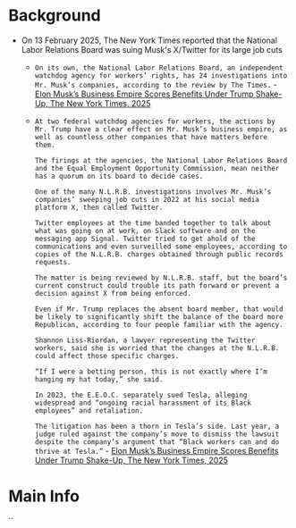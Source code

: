 # Background
- On 13 February 2025, The New York Times reported that the National Labor Relations Board was suing Musk's X/Twitter for its large job cuts 
	- `On its own, the National Labor Relations Board, an independent watchdog agency for workers’ rights, has 24 investigations into Mr. Musk’s companies, according to the review by The Times.` - [Elon Musk’s Business Empire Scores Benefits Under Trump Shake-Up, The New York Times, 2025](https://www.nytimes.com/2025/02/11/us/politics/elon-musk-companies-conflicts.html/)
	- `At two federal watchdog agencies for workers, the actions by Mr. Trump have a clear effect on Mr. Musk’s business empire, as well as countless other companies that have matters before them.`
	  
	  `The firings at the agencies, the National Labor Relations Board and the Equal Employment Opportunity Commission, mean neither has a quorum on its board to decide cases.`
	  
	  `One of the many N.L.R.B. investigations involves Mr. Musk’s companies’ sweeping job cuts in 2022 at his social media platform X, then called Twitter.`
	  
	  `Twitter employees at the time banded together to talk about what was going on at work, on Slack software and on the messaging app Signal. Twitter tried to get ahold of the communications and even surveilled some employees, according to copies of the N.L.R.B. charges obtained through public records requests.`
	  
	  `The matter is being reviewed by N.L.R.B. staff, but the board’s current construct could trouble its path forward or prevent a decision against X from being enforced.`
	  
	  `Even if Mr. Trump replaces the absent board member, that would be likely to significantly shift the balance of the board more Republican, according to four people familiar with the agency.`
	  
	  `Shannon Liss-Riordan, a lawyer representing the Twitter workers, said she is worried that the changes at the N.L.R.B. could affect those specific charges.`
	  
	  `“If I were a betting person, this is not exactly where I’m hanging my hat today,” she said.`
	  
	  `In 2023, the E.E.O.C. separately sued Tesla, alleging widespread and “ongoing racial harassment of its Black employees” and retaliation.`
	  
	  `The litigation has been a thorn in Tesla’s side. Last year, a judge ruled against the company’s move to dismiss the lawsuit despite the company’s argument that “Black workers can and do thrive at Tesla.”` - [Elon Musk’s Business Empire Scores Benefits Under Trump Shake-Up, The New York Times, 2025](https://www.nytimes.com/2025/02/11/us/politics/elon-musk-companies-conflicts.html/)
# Main Info
 ``